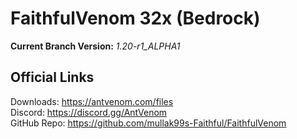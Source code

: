 # FaithfulVenom 32x (Bedrock)

**Current Branch Version:** _1.20-r1_ALPHA1_  

## Official Links

Downloads: https://antvenom.com/files  
Discord: https://discord.gg/AntVenom  
GitHub Repo: https://github.com/mullak99s-Faithful/FaithfulVenom  
